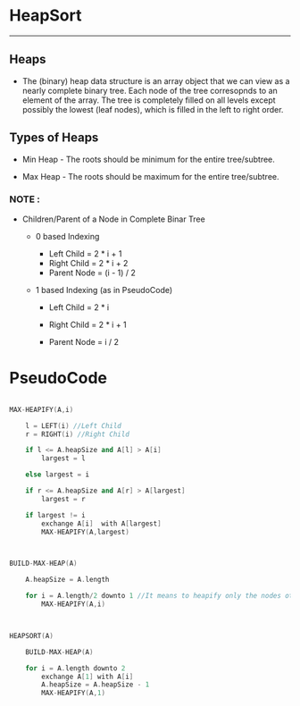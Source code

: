 # HeapSort

---

## Heaps

- The (binary) heap data structure is an array object that we can view as a nearly complete binary tree. Each node of the tree corresopnds to an element of the array. The tree is completely filled on all levels except possibly the lowest (leaf nodes), which is filled in the left to right order.

## Types of Heaps

- Min Heap - The roots should be minimum for the entire tree/subtree.

- Max Heap - The roots should be maximum for the entire tree/subtree.

### NOTE :

- Children/Parent of a Node in Complete Binar Tree

  - 0 based Indexing

    - Left Child = 2 \* i + 1
    - Right Child = 2 \* i + 2
    - Parent Node = (i - 1) / 2

  - 1 based Indexing (as in PseudoCode)

    - Left Child = 2 \* i
    - Right Child = 2 \* i + 1

    - Parent Node = i / 2

# PseudoCode

```cpp

MAX-HEAPIFY(A,i)

    l = LEFT(i) //Left Child
    r = RIGHT(i) //Right Child

    if l <= A.heapSize and A[l] > A[i]
        largest = l

    else largest = i

    if r <= A.heapSize and A[r] > A[largest]
        largest = r

    if largest != i
        exchange A[i]  with A[largest]
        MAX-HEAPIFY(A,largest)



BUILD-MAX-HEAP(A)

    A.heapSize = A.length

    for i = A.length/2 downto 1 //It means to heapify only the nodes other than the leaf nodes
        MAX-HEAPIFY(A,i)



HEAPSORT(A)

    BUILD-MAX-HEAP(A)

    for i = A.length downto 2
        exchange A[1] with A[i]
        A.heapSize = A.heapSize - 1
        MAX-HEAPIFY(A,1)



```
